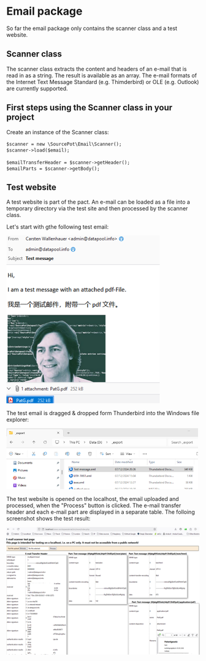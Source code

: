 # Email package

So far the email package only contains the scanner class and a test website.

## Scanner class

The scanner class extracts the content and headers of an e-mail that is read in as a string. The result is available as an array. The e-mail formats of the Internet Text Message Standard (e.g. Thimderbird) or OLE (e.g. Outlook) are currently supported.

## First  steps using the Scanner class in your project

Create an instance of the Scanner class:
```
$scanner = new \SourcePot\Email\Scanner();
$scanner->load($email);

$emailTransferHeader = $scanner->getHeader();
$emailParts = $scanner->getBody();
```
        
## Test website
A test website is part of the pact. An e-mail can be loaded as a file into a temporary directory via the test site and then processed by the scanner class.

Let's start with gthe following test email:

<img src="./assets/test_message.png" alt="Test email" style="width:400px;"/>

The test email is dragged & dropped form Thunderbird into the Windows file explorer:

<img src="./assets/test_message_upload.png" alt="Test copied to a folder on the computer" style="width:500px;"/>

The test website is opened on the localhost, the email uploaded and processed, when the "Process" button is clicked. The e-mail transfer header and each e-mail part are displayed in a separate table. The folloing screenshot shows the test result:

<img src="./assets/test_message_test_page.png" alt="Test email uploaded and processed"/>


